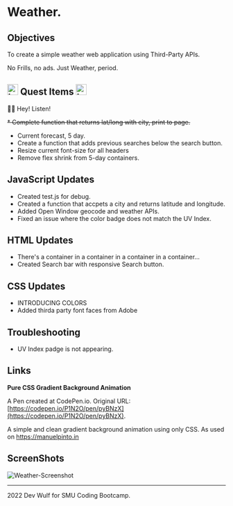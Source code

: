 # Weather.

## **Objectives**

To create a simple weather web application using Third-Party APIs. 

No Frills, no ads. Just Weather, period.

## <img src="https://64.media.tumblr.com/tumblr_mdghlnkX3f1qdtfd6o1_400.gif" alt="hyrule-crest" width="25"/> **Quest Items** <img src="https://64.media.tumblr.com/tumblr_mdghlnkX3f1qdtfd6o1_400.gif" alt="hyrule-crest" width="25"/>

🧚🏻 Hey! Listen!

~~*  Complete function that returns lat/long with city, print to page.~~
*  Current forecast, 5 day.
*  Create a function that adds previous searches below the search button.
*  Resize current font-size for all headers
*  Remove flex shrink from 5-day containers.


## **JavaScript Updates**
* Created test.js for debug.
* Created a function that accpets a city and returns latitude and longitude.
* Added Open Window geocode and weather APIs.
*  Fixed an issue where the color badge does not match the UV Index.

## **HTML Updates**
* There's a container in a container in a container in a container...
* Created Search bar with responsive Search button.


## **CSS Updates**
* INTRODUCING COLORS
* Added thirda party font faces from Adobe

## **Troubleshooting**

* UV Index padge is not appearing.


## **Links**

**Pure CSS Gradient Background Animation**

A Pen created at CodePen.io. Original URL: [https://codepen.io/P1N2O/pen/pyBNzX](https://codepen.io/P1N2O/pen/pyBNzX).

A simple and clean gradient background animation using only CSS.
As used on https://manuelpinto.in


## **ScreenShots**

![Weather-Screenshot](homework/weather-dashboard/assets/images/weather-screenshot.png)

------------------------------------------------------------------------------
2022 Dev Wulf for SMU Coding Bootcamp.
